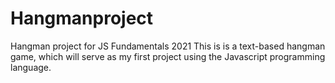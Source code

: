 # Hangmanproject
Hangman project for JS Fundamentals 2021
This is is a text-based hangman game, which will serve as my first project using the Javascript programming language. 
